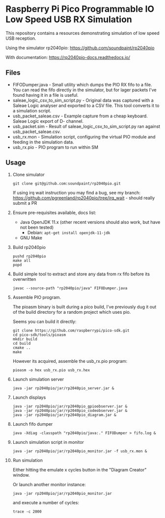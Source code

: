 # Raspberry Pi Pico Programmable IO Low Speed USB RX Simulation

This repository contains a resources demonstrating simulation of low speed USB reception.

Using the simulator rp2040pio: https://github.com/soundpaint/rp2040pio

With documentation: https://rp2040pio-docs.readthedocs.io/

## Files

* FIFODumper.java - Small utility which dumps the PIO RX fifo to a file. You can read the fifo directly in the simulator, but for lager packets I've found having it in a file is useful.
* saleae_logic_csv_to_sim_script.py - Original data was captured with a Saleae Logic analyser and exported to a CSV file. This tool converts it to a simulation script.
* usb_packet_saleae.csv - Example capture from a cheap keyboard. Saleae Logic export of D- channel.
* usb_packet.sim - Result of saleae_logic_csv_to_sim_script.py ran against usb_packet_saleae.csv.
* usb_rx.mon - Simulation script, configuring the virtual PIO module and feeding in the simulation data.
* usb_rx.pio - PIO program to run within SM

## Usage

1. Clone simulator

    ```
    git clone git@github.com:soundpaint/rp2040pio.git
    ```

    If using irq wait instruction you may find a bug, see my branch: https://github.com/pgreenland/rp2040pio/tree/irq_wait - should really submit a PR

2. Ensure pre-requisites available, docs list:

    * Java OpenJDK 11.x (other recent versions should also work, but have not been tested)
        * Debian: `apt-get install openjdk-11-jdk`
    * GNU Make

3. Build rp2040pio

    ```
    pushd rp2040pio
    make all
    popd
    ```

4. Build simple tool to extract and store any data from rx fifo before its overwritten

    ```
    javac --source-path "rp2040pio/java" FIFODumper.java
    ```

5. Assemble PIO program. 

    The pioasm binary is built during a pico build, I've previously dug it out of the build directory for a random project which uses pio.

    Seems you can build it directly:

    ```
    git clone https://github.com/raspberrypi/pico-sdk.git
    cd pico-sdk/tools/pioasm
    mkdir build
    cd build
    cmake ..
    make
    ```

    However its acquired, assemble the usb_rx.pio program:

    ```
    pioasm -o hex usb_rx.pio usb_rx.hex
    ```

6. Launch simulation server

    ```
    java -jar rp2040pio/jar/rp2040pio_server.jar &
    ```

7. Launch displays

    ```
    java -jar rp2040pio/jar/rp2040pio_gpioobserver.jar &
    java -jar rp2040pio/jar/rp2040pio_codeobserver.jar &
    java -jar rp2040pio/jar/rp2040pio_diagram.jar &
    ```

8. Launch fifo dumper

    ```
    java -Xdiag -classpath "rp2040pio/java:." FIFODumper > fifo.log &
    ```

9. Launch simulation script in monitor

    ```
    java -jar rp2040pio/jar/rp2040pio_monitor.jar -f usb_rx.mon &
    ```

10. Run simulation

    Either hitting the emulate x cycles button in the "Diagram Creator" window.

    Or launch another monitor instance:
    ```
    java -jar rp2040pio/jar/rp2040pio_monitor.jar
    ```

    and execute a number of cycles:
    ```
    trace -c 2000
    ```
